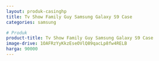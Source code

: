 ```yaml
---
layout: produk-casinghp
title: Tv Show Family Guy Samsung Galaxy S9 Case
categories: samsung

# Produk
product-title: Tv Show Family Guy Samsung Galaxy S9 Case
image-drive: 1OAFRzYyKkzEseOVlQ89qacLp8fw4RELB
harga: 90000
---
```

